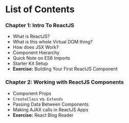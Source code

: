 # List of Contents


### Chapter 1: Intro To ReactJS

- What is ReactJS?
- What is this whole Virtual DOM thing?
- How does JSX Work?
- Component Hierarchy
- Quick Note on ES6 Imports
- Starter Kit Setup
- **Exercise:** Building Your First ReactJS Component


### Chapter 2: Working with ReactJS Components

- Component Props
- `CreateClass` vs. `Extends`
- Passing Data Between Components
- Making AJAX calls in ReactJS Apps
- **Exercise:** React Blog Reader
